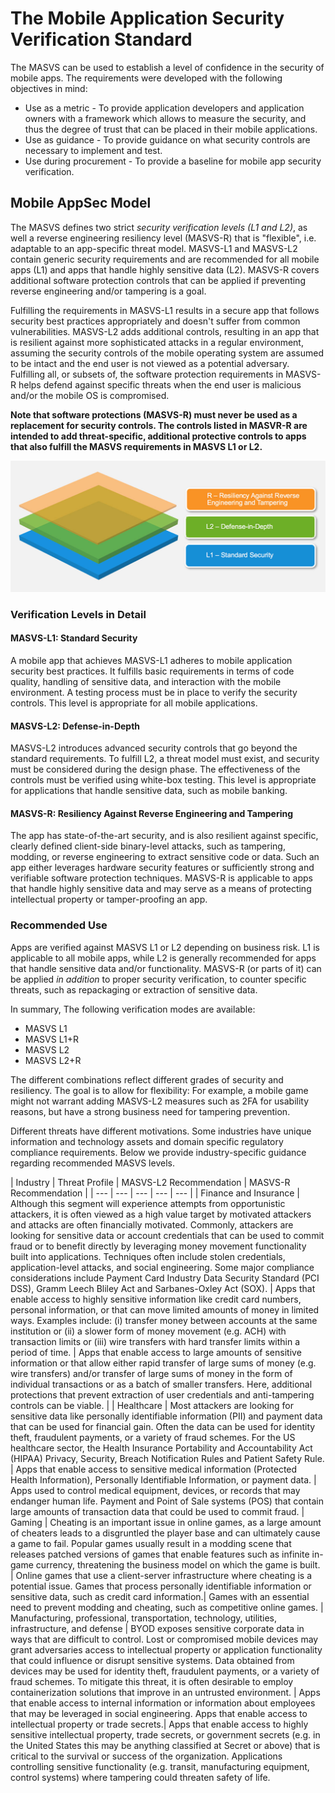 # The Mobile Application Security Verification Standard

The MASVS can be used to establish a level of confidence in the security of mobile apps. The requirements were developed with the following objectives in mind:

* Use as a metric - To provide application developers and application owners with a framework which allows to measure the security, and thus the degree of trust that can be placed in their mobile applications.
* Use as guidance - To provide guidance on what security controls are necessary to implement and test.
* Use during procurement - To provide a baseline for mobile app security verification.

## Mobile AppSec Model

The MASVS defines two strict *security verification levels (L1 and L2)*, as well a reverse engineering resiliency level (MASVS-R) that is "flexible", i.e. adaptable to an app-specific threat model. MASVS-L1 and MASVS-L2 contain generic security requirements and are recommended for all mobile apps (L1) and apps that handle highly sensitive data (L2). MASVS-R covers additional software protection controls that can be applied if preventing reverse engineering and/or tampering is a goal.

Fulfilling the requirements in MASVS-L1 results in a secure app that follows security best practices appropriately and doesn't suffer from common vulnerabilities. MASVS-L2 adds additional controls, resulting in an app that is resilient against more sophisticated attacks in a regular environment, assuming the security controls of the mobile operating system are assumed to be intact and the end user is not viewed as a potential adversary. Fulfilling all, or subsets of, the software protection requirements in MASVS-R helps defend against specific threats when the end user is malicious and/or the mobile OS is compromised.

**Note that software protections (MASVS-R) must never be used as a replacement for security controls. The controls listed in MASVR-R are intended to add threat-specific, additional protective controls to apps that also fulfill the MASVS requirements in MASVS L1 or L2.**

![Verification Levels](images/masvs-levels-new.jpg)

### Verification Levels in Detail

#### MASVS-L1: Standard Security

A mobile app that achieves MASVS-L1 adheres to mobile application security best practices. It fulfills basic requirements in terms of code quality, handling of sensitive data, and interaction with the mobile environment. A testing process must be in place to verify the security controls. This level is appropriate for all mobile applications.

#### MASVS-L2: Defense-in-Depth

MASVS-L2 introduces advanced security controls that go beyond the standard requirements. To fulfill L2, a threat model must exist, and security must be considered during the design phase. The effectiveness of the controls must be verified using white-box testing. This level is appropriate for applications that handle sensitive data, such as mobile banking.

#### MASVS-R: Resiliency Against Reverse Engineering and Tampering

The app has state-of-the-art security, and is also resilient against specific, clearly defined client-side binary-level attacks, such as tampering, modding, or reverse engineering to extract sensitive code or data. Such an app either leverages hardware security features or sufficiently strong and verifiable software protection techniques. MASVS-R is applicable to apps that handle highly sensitive data and may serve as a means of protecting intellectual property or tamper-proofing an app.

### Recommended Use

Apps are verified against MASVS L1 or L2 depending on business risk. L1 is applicable to all mobile apps, while L2 is generally recommended for apps that handle sensitive data and/or functionality. MASVS-R (or parts of it) can be applied *in addition* to proper security verification, to counter specific threats, such as repackaging or extraction of sensitive data.

In summary, The following verification modes are available:

- MASVS L1
- MASVS L1+R
- MASVS L2
- MASVS L2+R

The different combinations reflect different grades of security and resiliency. The goal is to allow for flexibility: For example, a mobile game might not warrant adding MASVS-L2 measures such as 2FA for usability reasons, but have a strong business need for tampering prevention.

Different threats have different motivations. Some industries have unique information and technology assets and domain specific regulatory compliance requirements. Below we provide industry-specific guidance regarding recommended MASVS levels.

| Industry | Threat Profile | MASVS-L2 Recommendation | MASVS-R Recommendation |
| --- | --- | --- | --- | --- |
| Finance and Insurance | Although this segment will experience attempts from opportunistic attackers, it is often viewed as a high value target by motivated attackers and attacks are often financially motivated. Commonly, attackers are looking for sensitive data or account credentials that can be used to commit fraud or to benefit directly by leveraging money movement functionality built into applications. Techniques often include stolen credentials, application-level attacks, and social engineering. Some major compliance considerations include Payment Card Industry Data Security Standard (PCI DSS), Gramm Leech Bliley Act and Sarbanes-Oxley Act (SOX). | Apps that enable access to highly sensitive information like credit card numbers, personal information, or that can move limited amounts of money in limited ways. Examples include: (i) transfer money between accounts at the same institution or (ii) a slower form of money movement (e.g. ACH) with transaction limits or (iii) wire transfers with hard transfer limits within a period of time. | Apps that enable access to large amounts of sensitive information or that allow either rapid transfer of large sums of money (e.g. wire transfers) and/or transfer of large sums of money in the form of individual transactions or as a batch of smaller transfers. Here, additional protections that prevent extraction of user credentials and anti-tampering controls can be viable.  |
| Healthcare | Most attackers are looking for sensitive data like personally identifiable information (PII) and payment data that can be used for financial gain. Often the data can be used for identity theft, fraudulent payments, or a variety of fraud schemes. For the US healthcare sector, the Health Insurance Portability and Accountability Act (HIPAA) Privacy, Security, Breach Notification Rules and Patient Safety Rule. | Apps that enable access to sensitive medical information (Protected Health Information), Personally Identifiable Information, or payment data. | Apps used to control medical equipment, devices, or records that may endanger human life. Payment and Point of Sale systems (POS) that contain large amounts of transaction data that could be used to commit fraud.
| Gaming | Cheating is an important issue in online games, as a large amount of cheaters leads to a disgruntled the player base and can ultimately cause a game to fail. Popular games usually result in a modding scene that releases patched versions of games that enable features such as infinite in-game currency, threatening the business model on which the game is built. | Online games that use a client-server infrastructure where cheating is a potential issue. Games that process personally identifiable information or sensitive data, such as credit card information.| Games with an essential need to prevent modding and cheating, such as competitive online games.
| Manufacturing, professional, transportation, technology, utilities, infrastructure, and defense | BYOD exposes sensitive corporate data in ways that are difficult to control. Lost or compromised mobile devices may grant adversaries access to intellectual property or application functionality that could influence or disrupt sensitive systems. Data obtained from devices may be used for identity theft, fraudulent payments, or a variety of fraud schemes. To mitigate this threat, it is often desirable to employ containerization solutions that improve in an untrusted environment. | Apps that enable access to internal information or information about employees that may be leveraged in social engineering. Apps that enable access to intellectual property or trade secrets.| Apps that enable access to highly sensitive intellectual property, trade secrets, or government secrets (e.g. in the United States this may be anything classified at Secret or above) that is critical to the survival or success of the organization. Applications controlling sensitive functionality (e.g. transit, manufacturing equipment, control systems) where tampering could threaten safety of life.
